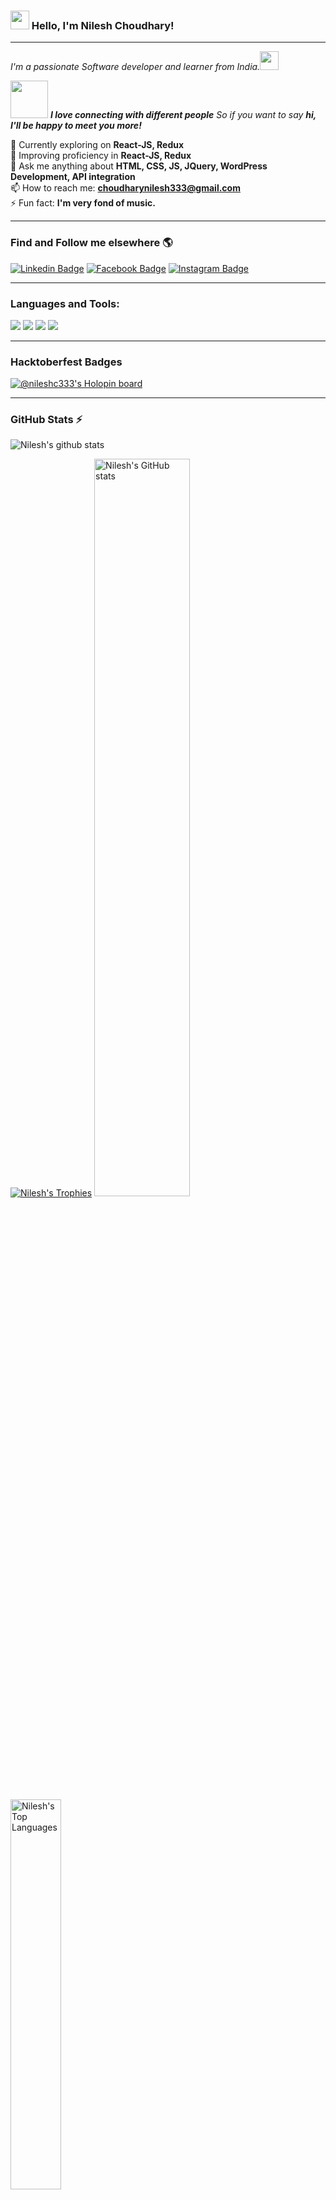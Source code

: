 ###  <img src="https://media.giphy.com/media/hvRJCLFzcasrR4ia7z/giphy.gif" width="30px"> Hello, I'm Nilesh Choudhary!
---
<em>I'm a passionate Software developer and learner from India.<img src="https://media.giphy.com/media/WUlplcMpOCEmTGBtBW/giphy.gif" width="30"></em>

<img src="https://media.giphy.com/media/LnQjpWaON8nhr21vNW/giphy.gif" width="60"> <em><b>I love connecting with different people</b> So if you want to say <b>hi, I'll be happy to meet you more!</b></em>

🔭 Currently exploring on **React-JS, Redux**
<br />
🌱 Improving proficiency in **React-JS, Redux**
<br />
💬 Ask me anything about **HTML, CSS, JS, JQuery, WordPress Development, API integration**
<br />
📫 How to reach me: **choudharynilesh333@gmail.com**
<br />
⚡ Fun fact: **I'm very fond of music.**

---

### Find and Follow me elsewhere 🌎
[![Linkedin Badge](https://img.shields.io/badge/LinkedIn-0077B5?style=for-the-badge&logo=linkedin&logoColor=white&link=https://www.linkedin.com/in/nileshchoudharyoffical/)](https://www.linkedin.com/in/nileshchoudharyoffical/)
[![Facebook Badge](https://img.shields.io/badge/Facebook-1877F2?style=for-the-badge&logo=facebook&logoColor=white&link=https://www.facebook.com/nilesh.choudhary.5070/)](https://www.facebook.com/nilesh.choudhary.5070/)
[![Instagram Badge](https://img.shields.io/badge/Instagram-E4405F?style=for-the-badge&logo=instagram&logoColor=white&link=https://www.instagram.com/nileshc_officials/)](https://www.instagram.com/nileshc_officials/)

---

### Languages and Tools:
<code><img src="https://img.shields.io/badge/JavaScript-F7DF1E?style=for-the-badge&logo=javascript&logoColor=black" /></code>
<code><img src="https://img.shields.io/badge/jQuery-0769AD?style=for-the-badge&logo=jquery&logoColor=white" /></code>
<code><img src="https://img.shields.io/badge/PHP-777BB4?style=for-the-badge&logo=php&logoColor=white" /></code>
<code><img src="https://img.shields.io/badge/Wordpress-21759B?style=for-the-badge&logo=wordpress&logoColor=white" /></code>

---

### Hacktoberfest Badges
[![@nileshc333's Holopin board](https://holopin.io/api/user/board?user=nileshc333)](https://holopin.io/@nileshc333)

---

### GitHub Stats :zap:

![Nilesh's github stats](https://github-readme-stats.vercel.app/api?username=nileshc-bsf&show_icons=true)

<a href="javascript:void(0)"><img alt="Nilesh's Trophies" src="https://github-profile-trophy.vercel.app/?username=nileshc-bsf" /></a>
<a href="javascript:void(0)"><img alt="Nilesh's GitHub stats" style="width:55%" src="https://github-readme-stats.vercel.app/api?username=nileshc-bsf&include_all_commits=true&show_icons=true" /></a>
<a href="javascript:void(0)"><img alt="Nilesh's Top Languages" style="width:40%" src="https://github-readme-stats.vercel.app/api/top-langs/?username=nileshc-bsf&layout=compact&hide=html" /></a>
<br/>
<a href="javascript:void(0)"><img alt="Nilesh's Activity Graph" src="https://activity-graph.herokuapp.com/graph?username=nileshc-bsf" /></a>
<br/>


---
<!--
**NileshChoudhary111/NileshChoudhary111** is a ✨ _special_ ✨ repository because its `README.md` (this file) appears on your GitHub profile.

Here are some ideas to get you started:

- 🔭 I’m currently working on ...
- 🌱 I’m currently learning ...
- 👯 I’m looking to collaborate on ...
- 🤔 I’m looking for help with ...
- 💬 Ask me about ...
- 📫 How to reach me: ...
- 😄 Pronouns: ...
- ⚡ Fun fact: ...
-->
